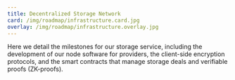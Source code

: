 ```yaml
---
title: Decentralized Storage Network
card: /img/roadmap/infrastructure.card.jpg
overlay: /img/roadmap/infrastructure.overlay.jpg
---
```


Here we detail the milestones for our storage service, including the development of our node software for providers, the client-side encryption protocols, and the smart contracts that manage storage deals and verifiable proofs (ZK-proofs).
